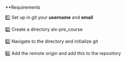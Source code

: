 **Requirements

:one: Set up in git your **username** and **email**

:two: Create a directory alx-pre_course

:three: Navigate to the directory and initialize git

:four: Add the remote origin and add this to the repository

